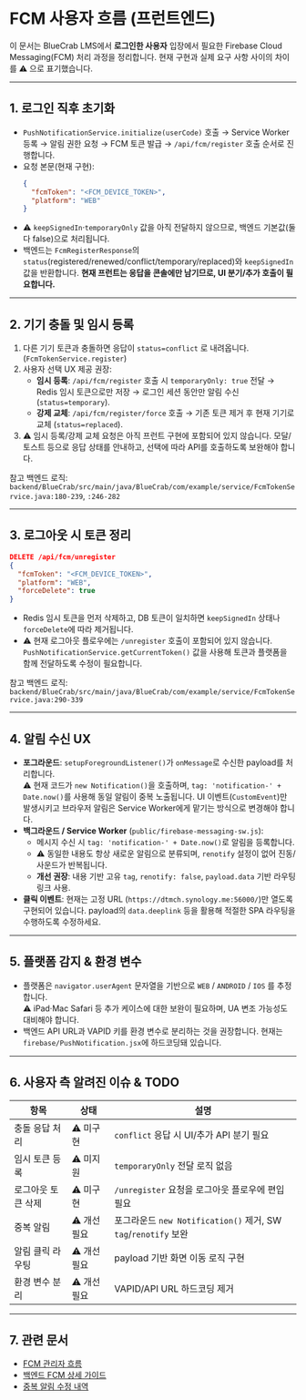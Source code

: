 # FCM 사용자 흐름 (프런트엔드)

이 문서는 BlueCrab LMS에서 **로그인한 사용자** 입장에서 필요한 Firebase Cloud Messaging(FCM) 처리 과정을 정리합니다. 현재 구현과 실제 요구 사항 사이의 차이를 ⚠️ 으로 표기했습니다.

---

## 1. 로그인 직후 초기화

- `PushNotificationService.initialize(userCode)` 호출 → Service Worker 등록 → 알림 권한 요청 → FCM 토큰 발급 → `/api/fcm/register` 호출 순서로 진행합니다.
- 요청 본문(현재 구현):
  ```json
  {
    "fcmToken": "<FCM_DEVICE_TOKEN>",
    "platform": "WEB"
  }
  ```
- ⚠️ `keepSignedIn`·`temporaryOnly` 값을 아직 전달하지 않으므로, 백엔드 기본값(둘 다 false)으로 처리됩니다.
- 백엔드는 `FcmRegisterResponse`의 `status`(registered/renewed/conflict/temporary/replaced)와 `keepSignedIn` 값을 반환합니다. **현재 프런트는 응답을 콘솔에만 남기므로, UI 분기/추가 호출이 필요합니다.**

---

## 2. 기기 충돌 및 임시 등록

1. 다른 기기 토큰과 충돌하면 응답이 `status=conflict` 로 내려옵니다. (`FcmTokenService.register`)
2. 사용자 선택 UX 제공 권장:
   - **임시 등록**: `/api/fcm/register` 호출 시 `temporaryOnly: true` 전달 → Redis 임시 토큰으로만 저장 → 로그인 세션 동안만 알림 수신 (`status=temporary`).
   - **강제 교체**: `/api/fcm/register/force` 호출 → 기존 토큰 제거 후 현재 기기로 교체 (`status=replaced`).
3. ⚠️ 임시 등록/강제 교체 요청은 아직 프런트 구현에 포함되어 있지 않습니다. 모달/토스트 등으로 응답 상태를 안내하고, 선택에 따라 API를 호출하도록 보완해야 합니다.

참고 백엔드 로직:  
`backend/BlueCrab/src/main/java/BlueCrab/com/example/service/FcmTokenService.java:180-239`, `:246-282`

---

## 3. 로그아웃 시 토큰 정리

```json
DELETE /api/fcm/unregister
{
  "fcmToken": "<FCM_DEVICE_TOKEN>",
  "platform": "WEB",
  "forceDelete": true
}
```

- Redis 임시 토큰을 먼저 삭제하고, DB 토큰이 일치하면 `keepSignedIn` 상태나 `forceDelete`에 따라 제거됩니다.
- ⚠️ 현재 로그아웃 플로우에는 `/unregister` 호출이 포함되어 있지 않습니다. `PushNotificationService.getCurrentToken()` 값을 사용해 토큰과 플랫폼을 함께 전달하도록 수정이 필요합니다.

참고 백엔드 로직:  
`backend/BlueCrab/src/main/java/BlueCrab/com/example/service/FcmTokenService.java:290-339`

---

## 4. 알림 수신 UX

- **포그라운드**: `setupForegroundListener()`가 `onMessage`로 수신한 payload를 처리합니다.  
  ⚠️ 현재 코드가 `new Notification()`을 호출하며, `tag: 'notification-' + Date.now()`를 사용해 동일 알림이 중복 노출됩니다. UI 이벤트(`CustomEvent`)만 발생시키고 브라우저 알림은 Service Worker에게 맡기는 방식으로 변경해야 합니다.
- **백그라운드 / Service Worker** (`public/firebase-messaging-sw.js`):
  - 메시지 수신 시 `tag: 'notification-' + Date.now()`로 알림을 등록합니다.
  - ⚠️ 동일한 내용도 항상 새로운 알림으로 분류되며, `renotify` 설정이 없어 진동/사운드가 반복됩니다.
  - **개선 권장**: 내용 기반 고유 `tag`, `renotify: false`, `payload.data` 기반 라우팅 링크 사용.
- **클릭 이벤트**: 현재는 고정 URL (`https://dtmch.synology.me:56000/`)만 열도록 구현되어 있습니다. payload의 `data.deeplink` 등을 활용해 적절한 SPA 라우팅을 수행하도록 수정하세요.

---

## 5. 플랫폼 감지 & 환경 변수

- 플랫폼은 `navigator.userAgent` 문자열을 기반으로 `WEB` / `ANDROID` / `IOS` 를 추정합니다.  
  ⚠️ iPad·Mac Safari 등 추가 케이스에 대한 보완이 필요하며, UA 변조 가능성도 대비해야 합니다.
- 백엔드 API URL과 VAPID 키를 환경 변수로 분리하는 것을 권장합니다. 현재는 `firebase/PushNotification.jsx`에 하드코딩돼 있습니다.

---

## 6. 사용자 측 알려진 이슈 & TODO

| 항목 | 상태 | 설명 |
| --- | --- | --- |
| 충돌 응답 처리 | ⚠️ 미구현 | `conflict` 응답 시 UI/추가 API 분기 필요 |
| 임시 토큰 등록 | ⚠️ 미지원 | `temporaryOnly` 전달 로직 없음 |
| 로그아웃 토큰 삭제 | ⚠️ 미구현 | `/unregister` 요청을 로그아웃 플로우에 편입 필요 |
| 중복 알림 | ⚠️ 개선 필요 | 포그라운드 `new Notification()` 제거, SW `tag`/`renotify` 보완 |
| 알림 클릭 라우팅 | ⚠️ 개선 필요 | payload 기반 화면 이동 로직 구현 |
| 환경 변수 분리 | ⚠️ 개선 필요 | VAPID/API URL 하드코딩 제거 |

---

## 7. 관련 문서

- [FCM 관리자 흐름](./fcm-notification-admin.md)
- [백엔드 FCM 상세 가이드](../backend/BlueCrab/FCM_PUSH_NOTIFICATION_GUIDE.md)
- [중복 알림 수정 내역](../claudedocs/bugfix-duplicate-notifications.md)
